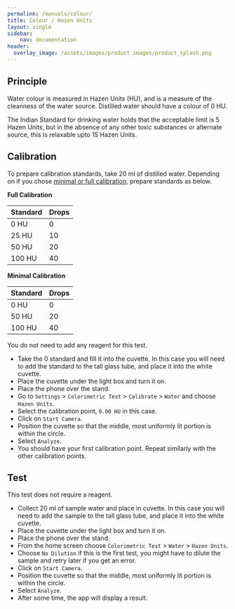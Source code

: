 ```yaml
---
permalink: /manuals/colour/
title: Colour / Hazen Units
layout: single
sidebar: 
    nav: documentation
header:
  overlay_image: /assets/images/product_images/product_splash.png
---
```

## Principle
Water colour is measured in Hazen Units (HU), and is a measure of the cleanness of the water source. Distilled water should have a colour of 0 HU.

The Indian Standard for drinking water holds that the acceptable limit is 5 Hazen Units, but in the absence of any other toxic substances or alternate source, this is relaxable upto 15 Hazen Units.

## Calibration
To prepare calibration standards, take 20 ml of distilled water. Depending on if you chose [minimal or full calibration](/manual/calibration/), prepare standards as below.

**Full Calibration**

| Standard | Drops |
| --- | --- |
| 0 HU | 0 |
| 25 HU | 10 |
| 50 HU | 20 |
| 100 HU | 40 |

**Minimal Calibration**

| Standard | Drops |
| --- | --- |
| 0 HU | 0 |
| 50 HU | 20 |
| 100 HU | 40 |

You do not need to add any reagent for this test.

* Take the 0 standard and fill it into the cuvette. In this case you will need to add the standard to the tall glass tube, and place it into the white cuvette.
* Place the cuvette under the light box and turn it on.
* Place the phone over the stand.
* Go to `Settings` > `Colorimetric Test` > `Calibrate` > `Water` and choose `Hazen Units`.
* Select the calibration point, `0.00 HU` in this case.
* Click on `Start Camera`.
* Position the cuvette so that the middle, most uniformly lit portion is within the circle.
* Select `Analyze`.
* You should have your first calibration point. Repeat similarly with the other calibration points.

## Test
This test does not require a reagent.

* Collect 20 ml of sample water and place in cuvette.  In this case you will need to add the sample to the tall glass tube, and place it into the white cuvette.
* Place the cuvette under the light box and turn it on.
* Place the phone over the stand.
* From the home screen choose `Colorimetric Test` > `Water` > `Hazen Units`.
* Choose `No Dilution` if this is the first test, you might have to dilute the sample and retry later if you get an error.
* Click on `Start Camera`.
* Position the cuvette so that the middle, most uniformly lit portion is within the circle.
* Select `Analyze`.
* After some time, the app will display a result.